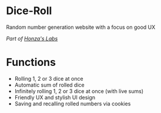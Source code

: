 # Dice-Roll
<p>Random number generation website with a focus on good UX</p>
<p><i>Part of <a href="https://hz-labs.web.app/">Honza's Labs</a></i></p>

# Functions
<ul>
    <li> Rolling 1, 2 or 3 dice at once
    <li> Automatic sum of rolled dice
    <li> Infinitely rolling 1, 2 or 3 dice at once (with live sums)
    <li> Friendly UX and stylish UI design
    <li> Saving and recalling rolled numbers via cookies
